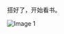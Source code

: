搭好了，开始看书。

![Image 1](https://files.e5n.cc/media_attachments/files/114/364/644/655/594/372/original/6ca46c21548f80a2.jpg)